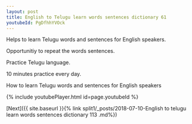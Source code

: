 ```yaml
---
layout: post
title: English to Telugu learn words sentences dictionary 61 
youtubeId: PgDfhhYVOck
---
```

 
 
Helps to learn Telugu words and sentences for English speakers.

Opportunitiy to repeat the words sentences. 

Practice Telugu language. 
 
10 minutes practice every day. 
 
How to learn Telugu words and sentences for English speakers 
 
{% include youtubePlayer.html id=page.youtubeId %}
 
 
[Next]({{ site.baseurl }}{% link  split1/_posts/2018-07-10-English to telugu learn words sentences dictionary 113 .md%})
 
